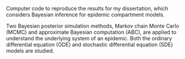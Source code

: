 Computer code to reproduce the results for my dissertation, which considers Bayesian inference for epidemic compartment models. 

Two Bayesian posterior simulation methods, Markov chain Monte Carlo (MCMC) and approximate Bayesian computation (ABC), are applied to understand the underlying system of an epidemic. Both the ordinary differential equation (ODE) and stochastic differential equation (SDE) models are studied. 
